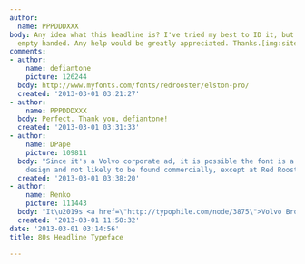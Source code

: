 ```yaml
---
author:
  name: PPPDDDXXX
body: Any idea what this headline is? I've tried my best to ID it, but I've come up
  empty handed. Any help would be greatly appreciated. Thanks.[img:sites/default/files/old-images/url_6399.png]
comments:
- author:
    name: defiantone
    picture: 126244
  body: http://www.myfonts.com/fonts/redrooster/elston-pro/
  created: '2013-03-01 03:21:27'
- author:
    name: PPPDDDXXX
  body: Perfect. Thank you, defiantone!
  created: '2013-03-01 03:31:33'
- author:
    name: DPape
    picture: 109811
  body: "Since it's a Volvo corporate ad, it is possible the font is a bespoke Volvo
    design and not likely to be found commercially, except at Red Rooster...\r\n"
  created: '2013-03-01 03:38:20'
- author:
    name: Renko
    picture: 111443
  body: "It\u2019s <a href=\"http://typophile.com/node/3875\">Volvo Broad</a>"
  created: '2013-03-01 11:50:32'
date: '2013-03-01 03:14:56'
title: 80s Headline Typeface

---
```

